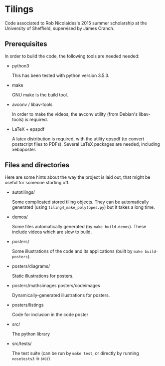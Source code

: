 Tilings
=======

Code associated to Rob Nicolaides's 2015 summer scholarship at the
University of Sheffield, supervised by James Cranch.


Prerequisites
-------------

In order to build the code, the following tools are needed needed:

 * python3

   This has been tested with python version 3.5.3.

 * make

   GNU make is the build tool.

 * avconv / libav-tools

   In order to make the videos, the avconv utility (from Debian's
   libav-tools) is required.

 * LaTeX + epspdf

   A latex distribution is required, with the utility epspdf (to
   convert postscript files to PDFs). Several LaTeX packages are
   needed, including xebaposter.


Files and directories
---------------------

Here are some hints about the way the project is laid out, that might
be useful for someone starting off.

 * autotilings/

   Some complicated stored tiling objects. They can be automatically
   generated (using `tiling4_make_polytopes.py`) but it takes a long
   time.

 * demos/

   Some files automatically generated (by `make build-demos`). These
   include videos which are slow to build.

 * posters/

   Some illustrations of the code and its applications (built by `make
   build-posters`).

 * posters/diagrams/

   Static illustrations for posters.

 * posters/mathsimages
   posters/codeimages

   Dynamically-generated illustrations for posters.

 * posters/listings

   Code for inclusion in the code poster

 * src/

   The python library

 * src/tests/

   The test suite (can be run by `make test`, or directly by running
   `nosetests3` in src/)